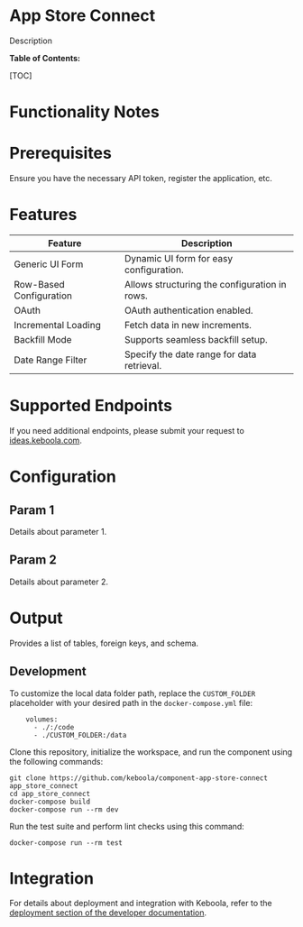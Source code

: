 App Store Connect
=============

Description

**Table of Contents:**

[TOC]

Functionality Notes
===================

Prerequisites
=============

Ensure you have the necessary API token, register the application, etc.

Features
========

| **Feature**             | **Description**                               |
|-------------------------|-----------------------------------------------|
| Generic UI Form         | Dynamic UI form for easy configuration.       |
| Row-Based Configuration | Allows structuring the configuration in rows. |
| OAuth                   | OAuth authentication enabled.                 |
| Incremental Loading     | Fetch data in new increments.                 |
| Backfill Mode           | Supports seamless backfill setup.             |
| Date Range Filter       | Specify the date range for data retrieval.    |

Supported Endpoints
===================

If you need additional endpoints, please submit your request to
[ideas.keboola.com](https://ideas.keboola.com/).

Configuration
=============

Param 1
-------
Details about parameter 1.

Param 2
-------
Details about parameter 2.

Output
======

Provides a list of tables, foreign keys, and schema.

Development
-----------

To customize the local data folder path, replace the `CUSTOM_FOLDER` placeholder with your desired path in the `docker-compose.yml` file:

~~~~~~~~~~~~~~~~~~~~~~~~~~~~~~~~~~~~~~~~~~~~~~~~~~~~~~~~~~~~~~~~~~~~~~~~~~~~~~~~
    volumes:
      - ./:/code
      - ./CUSTOM_FOLDER:/data
~~~~~~~~~~~~~~~~~~~~~~~~~~~~~~~~~~~~~~~~~~~~~~~~~~~~~~~~~~~~~~~~~~~~~~~~~~~~~~~~

Clone this repository, initialize the workspace, and run the component using the following
commands:

~~~~~~~~~~~~~~~~~~~~~~~~~~~~~~~~~~~~~~~~~~~~~~~~~~~~~~~~~~~~~~~~~~~~~~~~~~~~~~~~
git clone https://github.com/keboola/component-app-store-connect app_store_connect
cd app_store_connect
docker-compose build
docker-compose run --rm dev
~~~~~~~~~~~~~~~~~~~~~~~~~~~~~~~~~~~~~~~~~~~~~~~~~~~~~~~~~~~~~~~~~~~~~~~~~~~~~~~~

Run the test suite and perform lint checks using this command:

~~~~~~~~~~~~~~~~~~~~~~~~~~~~~~~~~~~~~~~~~~~~~~~~~~~~~~~~~~~~~~~~~~~~~~~~~~~~~~~~
docker-compose run --rm test
~~~~~~~~~~~~~~~~~~~~~~~~~~~~~~~~~~~~~~~~~~~~~~~~~~~~~~~~~~~~~~~~~~~~~~~~~~~~~~~~

Integration
===========

For details about deployment and integration with Keboola, refer to the
[deployment section of the developer
documentation](https://developers.keboola.com/extend/component/deployment/).
